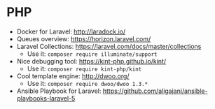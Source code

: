 # PHP

- Docker for Laravel: http://laradock.io/
- Queues overview: https://horizon.laravel.com/
- Laravel Collections: https://laravel.com/docs/master/collections
    - Use it: `composer require illuminate/support`
- Nice debugging tool: https://kint-php.github.io/kint/
    - Use it: `composer require kint-php/kint`
- Cool template engine: http://dwoo.org/
    - Use it: `composer require dwoo/dwoo 1.3.*`
- Ansible Playbook for Laravel: https://github.com/aligajani/ansible-playbooks-laravel-5
